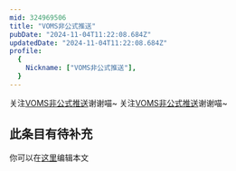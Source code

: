 ```yaml
---
mid: 324969506
title: "VOMS非公式推送"
pubDate: "2024-11-04T11:22:08.684Z"
updatedDate: "2024-11-04T11:22:08.684Z"
profile:
  {
    Nickname: ["VOMS非公式推送"],
  }
---
```


关注[VOMS非公式推送](https://space.bilibili.com/324969506)谢谢喵~ 关注[VOMS非公式推送](https://space.bilibili.com/324969506)谢谢喵~

## 此条目有待补充
你可以在[这里](https://github.com/Yuhanawa/VTuber.ICU-Content/edit/master/v/VOMS非公式推送/index.md)编辑本文
